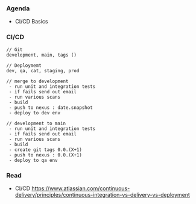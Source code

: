### Agenda
 - CI/CD Basics  

### CI/CD
~~~
// Git 
development, main, tags ()

// Deploymemt 
dev, qa, cat, staging, prod 

// merge to development
 - run unit and integration tests 
 - if fails send out email 
 - run various scans 
 - build 
 - push to nexus : date.snapshot 
 - deploy to dev env 

// development to main 
 - run unit and integration tests 
 - if fails send out email 
 - run various scans 
 - build 
 - create git tags 0.0.(X+1)
 - push to nexus : 0.0.(X+1)
 - deploy to qa env 
~~~

### Read 
 - CI/CD https://www.atlassian.com/continuous-delivery/principles/continuous-integration-vs-delivery-vs-deployment
